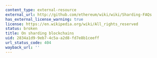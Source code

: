 ```yaml
---
content_type: external-resource
external_url: http://github.com/ethereum/wiki/wiki/Sharding-FAQs
has_external_license_warning: true
license: https://en.wikipedia.org/wiki/All_rights_reserved
status: broken
title: On sharding blockchains
uid: 2834a1d9-9eb7-4c5a-a2d8-fd7e8b1ceeff
url_status_code: 404
wayback_url: ''
---
```

